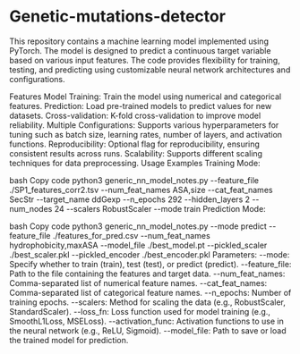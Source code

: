 # Genetic-mutations-detector
This repository contains a machine learning model implemented using PyTorch. The model is designed to predict a continuous target variable based on various input features. The code provides flexibility for training, testing, and predicting using customizable neural network architectures and configurations.

Features
Model Training: Train the model using numerical and categorical features.
Prediction: Load pre-trained models to predict values for new datasets.
Cross-validation: K-fold cross-validation to improve model reliability.
Multiple Configurations: Supports various hyperparameters for tuning such as batch size, learning rates, number of layers, and activation functions.
Reproducibility: Optional flag for reproducibility, ensuring consistent results across runs.
Scalability: Supports different scaling techniques for data preprocessing.
Usage Examples
Training Mode:

bash
Copy code
python3 generic_nn_model_notes.py --feature_file ./SP1_features_corr2.tsv --num_feat_names ASA,size --cat_feat_names SecStr --target_name ddGexp --n_epochs 292 --hidden_layers 2 --num_nodes 24 --scalers RobustScaler --mode train
Prediction Mode:

bash
Copy code
python3 generic_nn_model_notes.py --mode predict --feature_file ./features_for_pred.csv --num_feat_names hydrophobicity,maxASA --model_file ./best_model.pt --pickled_scaler ./best_scaler.pkl --pickled_encoder ./best_encoder.pkl
Parameters:
--mode: Specify whether to train (train), test (test), or predict (predict).
--feature_file: Path to the file containing the features and target data.
--num_feat_names: Comma-separated list of numerical feature names.
--cat_feat_names: Comma-separated list of categorical feature names.
--n_epochs: Number of training epochs.
--scalers: Method for scaling the data (e.g., RobustScaler, StandardScaler).
--loss_fn: Loss function used for model training (e.g., SmoothL1Loss, MSELoss).
--activation_func: Activation functions to use in the neural network (e.g., ReLU, Sigmoid).
--model_file: Path to save or load the trained model for prediction.
